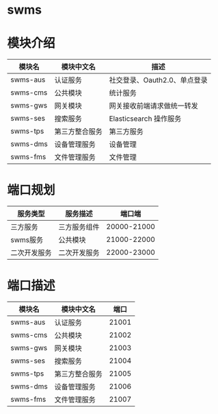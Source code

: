 # swms

# 模块介绍

| 模块名      | 模块中文名   | 描述                 |
|----------|---------|--------------------|
| swms-aus | 认证服务    | 社交登录、Oauth2.0、单点登录 |
| swms-cms | 公共模块    | 统计服务               |
| swms-gws | 网关模块    | 网关接收前端请求做统一转发      |
| swms-ses | 搜索服务    | Elasticsearch 操作服务 |
| swms-tps | 第三方整合服务 | 第三方服务              |
| swms-dms | 设备管理服务  | 设备管理               |
| swms-fms | 文件管理服务  | 文件管理               |

# 端口规划

| 服务类型   | 服务描述   | 端口端         |
|--------|--------|-------------|
| 三方服务   | 三方服务组件 | 20000-21000 |
| swms服务 | 公共模块   | 21000-22000 |
| 二次开发服务 | 二次开发服务 | 22000-23000 |

# 端口描述

| 模块名      | 模块中文名   | 端口    |
|----------|---------|-------|
| swms-aus | 认证服务    | 21001 |
| swms-cms | 公共模块    | 21002 |
| swms-gws | 网关模块    | 21003 |
| swms-ses | 搜索服务    | 21004 |
| swms-tps | 第三方整合服务 | 21005 |
| swms-dms | 设备管理服务  | 21006 |
| swms-fms | 文件管理服务  | 21007 |
